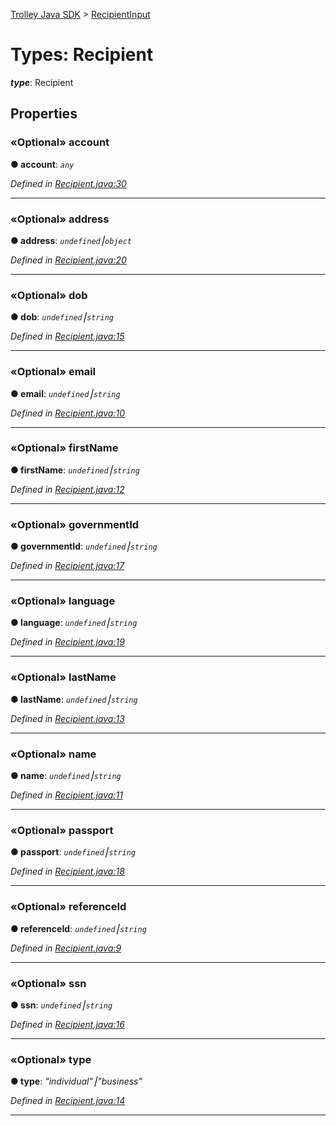 [Trolley Java SDK](../README.md) > [RecipientInput](../types/recipient.md)

# Types: Recipient

*__type__*: Recipient

## Properties

<a id="account"></a>

### «Optional» account

**●  account**:  *`any`*

*Defined in [Recipient.java:30](https://github.com/PaymentRails/java-sdk/tree/master/src/main/java/ca/paymentrails/paymentrails/Recipient.java#L29)*

---

<a id="address"></a>

### «Optional» address

**●  address**:  *`undefined`⎮`object`*

*Defined in [Recipient.java:20](https://github.com/PaymentRails/java-sdk/tree/master/src/main/java/ca/paymentrails/paymentrails/Recipient.java#L20)*

---

<a id="dob"></a>

### «Optional» dob

**●  dob**:  *`undefined`⎮`string`*

*Defined in [Recipient.java:15](https://github.com/PaymentRails/java-sdk/tree/master/src/main/java/ca/paymentrails/paymentrails/Recipient.java#L15)*

---

<a id="email"></a>

### «Optional» email

**●  email**:  *`undefined`⎮`string`*

*Defined in [Recipient.java:10](https://github.com/PaymentRails/java-sdk/tree/master/src/main/java/ca/paymentrails/paymentrails/Recipient.java#L10)*

---

<a id="firstname"></a>

### «Optional» firstName

**●  firstName**:  *`undefined`⎮`string`*

*Defined in [Recipient.java:12](https://github.com/PaymentRails/java-sdk/tree/master/src/main/java/ca/paymentrails/paymentrails/Recipient.java#L12)*

---

<a id="governmentid"></a>

### «Optional» governmentId

**●  governmentId**:  *`undefined`⎮`string`*

*Defined in [Recipient.java:17](https://github.com/PaymentRails/java-sdk/tree/master/src/main/java/ca/paymentrails/paymentrails/Recipient.java#L17)*

---

<a id="language"></a>

### «Optional» language

**●  language**:  *`undefined`⎮`string`*

*Defined in [Recipient.java:19](https://github.com/PaymentRails/java-sdk/tree/master/src/main/java/ca/paymentrails/paymentrails/Recipient.java#L19)*

---

<a id="lastname"></a>

### «Optional» lastName

**●  lastName**:  *`undefined`⎮`string`*

*Defined in [Recipient.java:13](https://github.com/PaymentRails/java-sdk/tree/master/src/main/java/ca/paymentrails/paymentrails/Recipient.java#L13)*

---

<a id="name"></a>

### «Optional» name

**●  name**:  *`undefined`⎮`string`*

*Defined in [Recipient.java:11](https://github.com/PaymentRails/java-sdk/tree/master/src/main/java/ca/paymentrails/paymentrails/Recipient.java#L11)*

---

<a id="passport"></a>

### «Optional» passport

**●  passport**:  *`undefined`⎮`string`*

*Defined in [Recipient.java:18](https://github.com/PaymentRails/java-sdk/tree/master/src/main/java/ca/paymentrails/paymentrails/Recipient.java#L18)*

---

<a id="referenceid"></a>

### «Optional» referenceId

**●  referenceId**:  *`undefined`⎮`string`*

*Defined in [Recipient.java:9](https://github.com/PaymentRails/java-sdk/tree/master/src/main/java/ca/paymentrails/paymentrails/Recipient.java#L9)*

---

<a id="ssn"></a>

### «Optional» ssn

**●  ssn**:  *`undefined`⎮`string`*

*Defined in [Recipient.java:16](https://github.com/PaymentRails/java-sdk/tree/master/src/main/java/ca/paymentrails/paymentrails/Recipient.java#L16)*

---

<a id="type"></a>

### «Optional» type

**●  type**:  *"individual"⎮"business"*

*Defined in [Recipient.java:14](https://github.com/PaymentRails/java-sdk/tree/master/src/main/java/ca/paymentrails/paymentrails/Recipient.java#L14)*

---